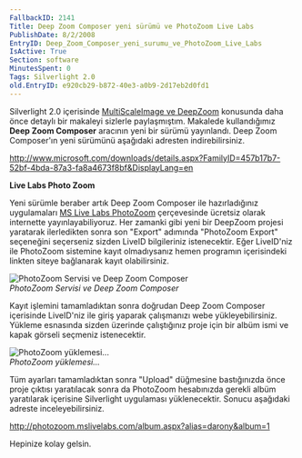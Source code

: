 ```yaml
---
FallbackID: 2141
Title: Deep Zoom Composer yeni sürümü ve PhotoZoom Live Labs
PublishDate: 8/2/2008
EntryID: Deep_Zoom_Composer_yeni_surumu_ve_PhotoZoom_Live_Labs
IsActive: True
Section: software
MinutesSpent: 0
Tags: Silverlight 2.0
old.EntryID: e920cb29-b872-40e3-a0b9-2d17eb2d0fd1
---
```

Silverlight 2.0 içerisinde [MultiScaleImage ve
DeepZoom](http://daron.yondem.com/tr/post/84a4bed5-dcdf-48a6-8cc7-2b193eeda808)
konusunda daha önce detaylı bir makaleyi sizlerle paylaşmıştım. Makalede
kullandığımız **Deep Zoom Composer** aracının yeni bir sürümü
yayınlandı. Deep Zoom Composer'ın yeni sürümünü aşağıdaki adresten
indirebilirsiniz.

<http://www.microsoft.com/downloads/details.aspx?FamilyID=457b17b7-52bf-4bda-87a3-fa8a4673f8bf&DisplayLang=en>

**Live Labs Photo Zoom**

Yeni sürümle beraber artık Deep Zoom Composer ile hazırladığınız
uygulamaları [MS Live Labs PhotoZoom](http://photozoom.mslivelabs.com/)
çerçevesinde ücretsiz olarak internette yayınlayabiliyoruz. Her zamanki
gibi yeni bir DeepZoom projesi yaratarak ilerledikten sonra son "Export"
adımında "PhotoZoom Export" seçeneğini seçerseniz sizden LiveID
bilgileriniz istenecektir. Eğer LiveID'niz ile PhotoZoom sistemine kayıt
olmadıysanız hemen programın içerisindeki linkten siteye bağlanarak
kayıt olabilirsiniz.

![PhotoZoom Servisi ve Deep Zoom
Composer](http://cdn.daron.yondem.com/assets/2141/01082008_1.gif)\
*PhotoZoom Servisi ve Deep Zoom Composer*

Kayıt işlemini tamamladıktan sonra doğrudan Deep Zoom Composer
içerisinde LiveID'niz ile giriş yaparak çalışmanızı webe
yükleyebilirsiniz. Yükleme esnasında sizden üzerinde çalıştığınız proje
için bir albüm ismi ve kapak görseli seçmeniz istenecektir.

![PhotoZoom
yüklemesi...](http://cdn.daron.yondem.com/assets/2141/01082008_2.jpg)\
*PhotoZoom yüklemesi...*

Tüm ayarları tamamladıktan sonra "Upload" düğmesine bastığınızda önce
proje çıktısı yaratılacak sonra da PhotoZoom hesabınızda gerekli albüm
yaratılarak içerisine Silverlight uygulaması yüklenecektir. Sonucu
aşağıdaki adreste inceleyebilirsiniz.

<http://photozoom.mslivelabs.com/album.aspx?alias=darony&album=1>

Hepinize kolay gelsin.



